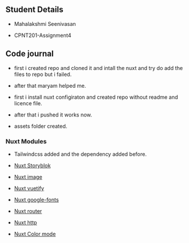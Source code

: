 ## Student Details

* Mahalakshmi Seenivasan

* CPNT201-Assignment4

## Code journal

* first i created repo and cloned it and intall the nuxt and try do add the files to repo but i failed.

* after that maryam helped me.

* first i install nuxt configiraton and created repo without readme and licence file.

* after that i pushed it works now.

* assets folder created.

### Nuxt Modules

* Tailwindcss added and the dependency added before.

* [Nuxt Storyblok](https://github.com/storyblok/storyblok-nuxt)

* [Nuxt image](https://image.nuxtjs.org/getting-started/installation)

* [Nuxt vuetify](https://github.com/nuxt-community/vuetify-module)

* [Nuxt google-fonts](https://github.com/nuxt-community/google-fonts-module)

* [Nuxt router](https://github.com/nuxt-community/router-module)

* [Nuxt http](https://http.nuxtjs.org/getting-started/setup)

* [Nuxt Color mode](https://color-mode.nuxtjs.org/#setup)